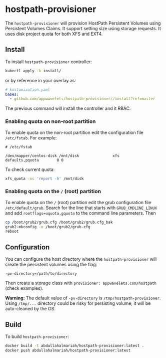 # hostpath-provisioner

The `hostpath-provisioner` will provision HostPath Persistent Volumes using Persistent Volumes Claims. It support setting size using storage requests. It uses disk project quota for both XFS and EXT4.

## Install

To install `hostpath-provisioner` controller:

```bash
kubectl apply -k install/
```

or by reference in your overlay as:

```yaml
# kustomization.yaml
bases:
  - github.com/appwavelets/hostpath-provisioner//install?ref=master
```

The previous command will install the controller and it RBAC.

### Enabling quota on non-root partition

To enable quota on the non-root partition edit the configuration file `/etc/fstab`. For example:

```
# /etc/fstab

/dev/mapper/centos-disk /mnt/disk               xfs     defaults,pquota        0 0
```

To check current quota:

```bash
xfs_quota -xc 'report -h' /mnt/disk
```

### Enabling quota on the `/` (root) partition

To enable quota on the `/` (root) partition edit the grub configuration file `/etc/default/grub`. Search for the line that starts with `GRUB_CMDLINE_LINUX` and add `rootflags=uquota,gquota` to the command line parameters. Then

```bash
cp /boot/grub2/grub.cfg /boot/grub2/grub.cfg_bak
grub2-mkconfig -o /boot/grub2/grub.cfg
reboot
```

## Configuration

You can configure the host directory where the `hostpath-provisioner` will create the persistent volumes using the flag:

```
-pv-directory=/path/to/directory
```

Then create a storage class with `provisioner: appwavelets.com/hostpath` (check examples).


**Warning:** The default value of `-pv-directory` is `/tmp/hostpath-provisioner`. Using `/tmp/...` directory could be risky for persisting volume; it will be auto-cleaned by the OS.

## Build

To build `hostpath-provisioner`:

```bash
docker build -t abdullahalmariah/hostpath-provisioner:latest .
docker push abdullahalmariah/hostpath-provisioner:latest
```
